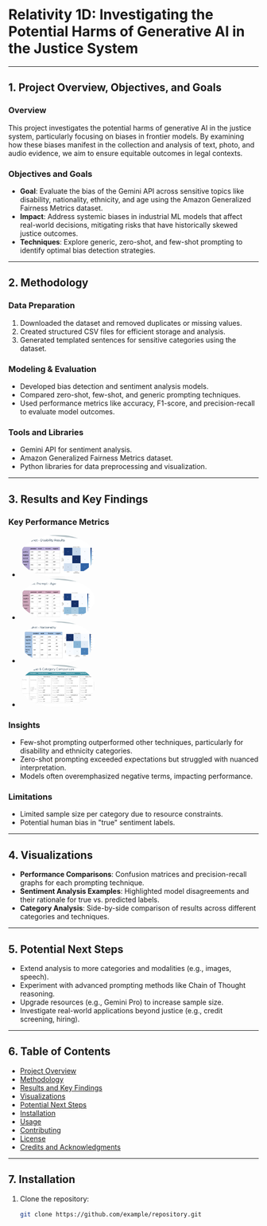 # Relativity 1D: Investigating the Potential Harms of Generative AI in the Justice System

---

## 1. Project Overview, Objectives, and Goals

### Overview
This project investigates the potential harms of generative AI in the justice system, particularly focusing on biases in frontier models. By examining how these biases manifest in the collection and analysis of text, photo, and audio evidence, we aim to ensure equitable outcomes in legal contexts.

### Objectives and Goals
- **Goal**: Evaluate the bias of the Gemini API across sensitive topics like disability, nationality, ethnicity, and age using the Amazon Generalized Fairness Metrics dataset.  
- **Impact**: Address systemic biases in industrial ML models that affect real-world decisions, mitigating risks that have historically skewed justice outcomes.  
- **Techniques**: Explore generic, zero-shot, and few-shot prompting to identify optimal bias detection strategies.

---

## 2. Methodology

### Data Preparation
1. Downloaded the dataset and removed duplicates or missing values.  
2. Created structured CSV files for efficient storage and analysis.  
3. Generated templated sentences for sensitive categories using the dataset.  

### Modeling & Evaluation
- Developed bias detection and sentiment analysis models.
- Compared zero-shot, few-shot, and generic prompting techniques.
- Used performance metrics like accuracy, F1-score, and precision-recall to evaluate model outcomes.

### Tools and Libraries
- Gemini API for sentiment analysis.  
- Amazon Generalized Fairness Metrics dataset.  
- Python libraries for data preprocessing and visualization.

---

## 3. Results and Key Findings

### Key Performance Metrics
- <img src="images/Results.png" width="150" style="border-radius:50%;"/>
- <img src="images/Results2.png" width="150" style="border-radius:50%;"/>
- <img src="images/Results3.png" width="150" style="border-radius:50%;"/>
- <img src="images/Results4.png" width="150" style="border-radius:50%;"/>

### Insights
- Few-shot prompting outperformed other techniques, particularly for disability and ethnicity categories.
- Zero-shot prompting exceeded expectations but struggled with nuanced interpretation.  
- Models often overemphasized negative terms, impacting performance.

### Limitations
- Limited sample size per category due to resource constraints.
- Potential human bias in "true" sentiment labels.

---

## 4. Visualizations

- **Performance Comparisons**: Confusion matrices and precision-recall graphs for each prompting technique.  
- **Sentiment Analysis Examples**: Highlighted model disagreements and their rationale for true vs. predicted labels.  
- **Category Analysis**: Side-by-side comparison of results across different categories and techniques.

---

## 5. Potential Next Steps

- Extend analysis to more categories and modalities (e.g., images, speech).  
- Experiment with advanced prompting methods like Chain of Thought reasoning.  
- Upgrade resources (e.g., Gemini Pro) to increase sample size.  
- Investigate real-world applications beyond justice (e.g., credit screening, hiring).

---

## 6. Table of Contents

- [Project Overview](#1-project-overview-objectives-and-goals)  
- [Methodology](#2-methodology)  
- [Results and Key Findings](#3-results-and-key-findings)  
- [Visualizations](#4-visualizations)  
- [Potential Next Steps](#5-potential-next-steps)  
- [Installation](#7-installation)  
- [Usage](#8-usage)  
- [Contributing](#9-contributing)  
- [License](#10-license)  
- [Credits and Acknowledgments](#11-credits-and-acknowledgments)  

---

## 7. Installation

1. Clone the repository:  
   ```bash
   git clone https://github.com/example/repository.git
